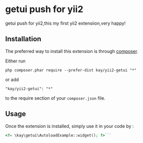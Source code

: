 getui  push for yii2  
======================
getui  push for yii2,this my first yii2 extensiion,very happy!

Installation
------------

The preferred way to install this extension is through [composer](http://getcomposer.org/download/).

Either run

```
php composer.phar require --prefer-dist kay/yii2-getui "*"
```

or add

```
"kay/yii2-getui": "*"
```

to the require section of your `composer.json` file.


Usage
-----

Once the extension is installed, simply use it in your code by  :

```php
<?= \kay\getui\AutoloadExample::widget(); ?>```